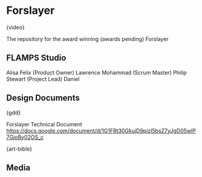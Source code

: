 # Forslayer

{video}

The repository for the award winning (awards pending) Forslayer

## FLAMPS Studio

Alisa
Felix (Product Owner)
Lawrence
Mohammad (Scrum Master)
Philip
Stewart (Project Lead)
Daniel

## Design Documents

{gdd}

Forslayer Technical Document
https://docs.google.com/document/d/1G1FRt30GkujD9pizI5bsZ7yJgD05wlP7GjoBy02OS_c



{art-bible}

## Media